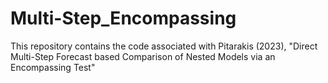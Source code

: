# Multi-Step_Encompassing
This repository contains the code associated with Pitarakis (2023), "Direct Multi-Step Forecast based Comparison of Nested Models via an Encompassing Test"

